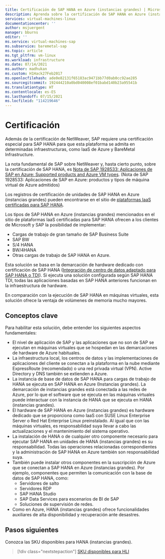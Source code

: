 ```yaml
---
title: Certificación de SAP HANA en Azure (instancias grandes) | Microsoft Docs
description: Aprenda sobre la certificación de SAP HANA en Azure (instancias grandes).
services: virtual-machines-linux
documentationcenter: ''
author: msjuergent
manager: bburns
editor: ''
ms.service: virtual-machines-sap
ms.subservice: baremetal-sap
ms.topic: article
ms.tgt_pltfrm: vm-linux
ms.workload: infrastructure
ms.date: 07/14/2021
ms.author: madhukan
ms.custom: H1Hack27Feb2017
ms.openlocfilehash: ade0e82131f65183ac9471bb77d0ab0cc92ae285
ms.sourcegitcommit: 192444210a0bd040008ef01babd140b23a95541b
ms.translationtype: HT
ms.contentlocale: es-ES
ms.lasthandoff: 07/15/2021
ms.locfileid: "114219646"
---
```

# <a name="certification"></a>Certificación

Además de la certificación de NetWeaver, SAP requiere una certificación especial para SAP HANA para que esta plataforma se admita en determinadas infraestructuras, como IaaS de Azure y BareMetal Infrastructure.

La nota fundamental de SAP sobre NetWeaver y, hasta cierto punto, sobre la certificación de SAP HANA, es [Nota de SAP 1928533: Aplicaciones de SAP en Azure: Supported products and Azure VM types](https://launchpad.support.sap.com/#/notes/1928533). (Nota de SAP 1928533: Aplicaciones de SAP en Azure: productos y tipos de máquina virtual de Azure admitidos)

Los registros de certificación de unidades de SAP HANA en Azure (instancias grandes) pueden encontrarse en el sitio de [plataformas IaaS certificadas para SAP HANA](https://www.sap.com/dmc/exp/2014-09-02-hana-hardware/enEN/iaas.html#categories=Microsoft%20Azure). 

Los tipos de SAP HANA en Azure (instancias grandes) mencionados en el sitio de plataformas IaaS certificadas para SAP HANA ofrecen a los clientes de Microsoft y SAP la posibilidad de implementar:

- Cargas de trabajo de gran tamaño de SAP Business Suite
- SAP BW
- S/4 HANA
- BW/4HANA
- Otras cargas de trabajo de SAP HANA en Azure. 

Esta solución se basa en la demarcación de hardware dedicado con certificación de SAP HANA ([Integración de centro de datos adaptado para SAP HANA o TDI](https://scn.sap.com/docs/DOC-63140)). Si ejecuta una solución configurada según SAP HANA TDI, todas las aplicaciones basadas en SAP HANA anteriores funcionan en la infraestructura de hardware.

En comparación con la ejecución de SAP HANA en máquinas virtuales, esta solución ofrece la ventaja de volúmenes de memoria mucho mayores. 

## <a name="key-concepts"></a>Conceptos clave

Para habilitar esta solución, debe entender los siguientes aspectos fundamentales:

- El nivel de aplicación de SAP y las aplicaciones que no son de SAP se ejecutan en máquinas virtuales que se hospedan en las demarcaciones de hardware de Azure habituales.
- La infraestructura local, los centros de datos y las implementaciones de aplicaciones del cliente se conectan a la plataforma en la nube mediante ExpressRoute (recomendado) o una red privada virtual (VPN). Active Directory y DNS también se extienden a Azure.
- La instancia de base de datos de SAP HANA para cargas de trabajo de HANA se ejecuta en SAP HANA en Azure (Instancias grandes). La demarcación de instancias grandes está conectada a las redes de Azure, por lo que el software que se ejecuta en las máquinas virtuales puede interactuar con la instancia de HANA que se ejecuta en HANA (instancias grandes).
- El hardware de SAP HANA en Azure (instancias grandes) es hardware dedicado que se proporciona como IaaS con SUSE Linux Enterprise Server o Red Hat Enterprise Linux preinstalado. Al igual que con las máquinas virtuales, es responsabilidad suya llevar a cabo las actualizaciones y el mantenimiento del sistema operativo.
- La instalación de HANA o de cualquier otro componente necesario para ejecutar SAP HANA en unidades de HANA (instancias grandes) es su responsabilidad. Todas las operaciones relacionadas correspondientes y la administración de SAP HANA en Azure también son responsabilidad suya.
- También puede instalar otros componentes en la suscripción de Azure que se conectan a SAP HANA en Azure (instancias grandes). Por ejemplo, componentes que permiten la comunicación con la base de datos de SAP HANA, como:        
    - Servidores de salto
    - Servidores RDP
    - SAP HANA Studio
    - SAP Data Services para escenarios de BI de SAP
    - Soluciones de supervisión de redes.
- Como en Azure, HANA (instancias grandes) ofrece funcionalidades auxiliares de alta disponibilidad y recuperación ante desastres.

## <a name="next-steps"></a>Pasos siguientes

Conozca las SKU disponibles para HANA (instancias grandes).

> [!div class="nextstepaction"]
> [SKU disponibles para HLI](hana-available-skus.md)

